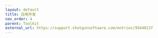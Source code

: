 ```yaml
---
layout: default
title: 应用开发
nav_order: 4
parent: Toolkit
external_url: https://support.shotgunsoftware.com/entries/95440137
---
```

